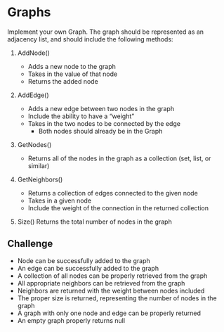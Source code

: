 # Graphs
Implement your own Graph. The graph should be represented as an adjacency list, and should include the following methods:

1. AddNode()
   - Adds a new node to the graph
   - Takes in the value of that node
   - Returns the added node

2. AddEdge()
   - Adds a new edge between two nodes in the graph
   - Include the ability to have a “weight”
   - Takes in the two nodes to be connected by the edge
     - Both nodes should already be in the Graph

3. GetNodes()
   - Returns all of the nodes in the graph as a collection (set, list, or similar)

4. GetNeighbors()
   - Returns a collection of edges connected to the given node
   - Takes in a given node
   - Include the weight of the connection in the returned collection

5. Size()
Returns the total number of nodes in the graph

## Challenge
- Node can be successfully added to the graph
- An edge can be successfully added to the graph
- A collection of all nodes can be properly retrieved from the graph
- All appropriate neighbors can be retrieved from the graph
- Neighbors are returned with the weight between nodes included
- The proper size is returned, representing the number of nodes in the graph
- A graph with only one node and edge can be properly returned
- An empty graph properly returns null

